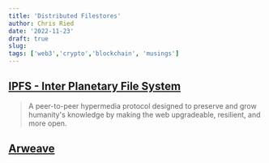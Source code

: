 ```yaml
---
title: 'Distributed Filestores'
author: Chris Ried
date: '2022-11-23'
draft: true 
slug: 
tags: ['web3','crypto','blockchain', 'musings']
---
```


## [IPFS - Inter Planetary File System](https://ipfs.tech/)

> A peer-to-peer hypermedia protocol designed to preserve and grow humanity's knowledge by making the web upgradeable, resilient, and more open.

## [Arweave](https://www.arweave.org/) 


